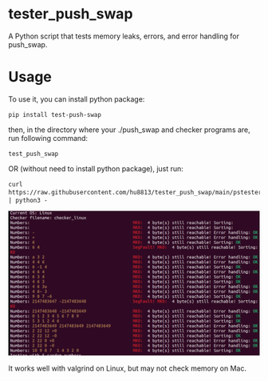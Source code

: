 # tester_push_swap
A Python script that tests memory leaks, errors, and error handling for push_swap. 

# Usage
To use it, you can install python package: 

```
pip install test-push-swap
```

then, in the directory where your ./push_swap and checker programs are, run following command:

```
test_push_swap
```

OR (without need to install python package), just run:

```
curl https://raw.githubusercontent.com/hu8813/tester_push_swap/main/pstester.py | python3 -
```

![Push_swap tester screenshot](screenshot.png)

It works well with valgrind on Linux, but may not check memory on Mac.
